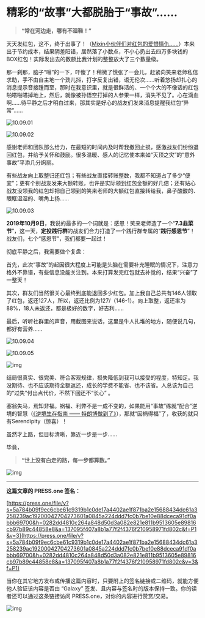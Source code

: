 # 精彩的“故事”大都脱胎于“事故”……

> **“常在河边走，哪有不湿鞋！”**



天天发红包，这不，终于出事了！（[Mixin小伙伴们对红包的爱恨情仇……](https://press.one/files/948e6fa203222872ab61a0f0f5b693a0cf2f2c31e0af28adb571593fd9a431c2)）本来出于节约成本，结果阴差阳错，居然落了小数点，不小心扔出去四万多块钱的BOX红包！实际发出去的数额比我计划的整整放大了三个数量级。



那一刹那，脑子“嗡”的一下，吓傻了！稍微了慌张了一会儿，赶紧向笑来老师私信求助，手不由自主地一个劲儿抖，打字反复出错，语无伦次……听着悠扬却扎心的消息提示音接踵而至，那时在我意识里，就是很鲜活的、一个个大的不像话的红包啪嗒啪嗒掉地上，然后，就像被孙悟空打掉的人参果一样，消失不见了。心在滴血啊……待平静之后才明白过来，那其实是好心的战友们发来消息提醒我红包“异常”……



![10.09.01](https://r.sinaimg.cn/large/article/2395afa0d9b28ba50a117b739336b782)

![10.09.02](https://wx3.sinaimg.cn/large/b5250d7dly1g7vl5xvbljj20u00u0hdt.jpg)



感谢老师和团队那么给力，在最短的时间内及时帮我撤回止损，感激战友们纷纷退回红包，并给予关怀和鼓励。很多温暖、感人的记忆使本来如“灭顶之灾”的“意外事故”平添几分绚丽。



有些战友向上取整归还红包；有些战友直接转账整数，我都不知道占了多少“便宜”；更有个别战友发来大额转账，也许是实际领到红包金额的好几倍；还有贴心战友没领我的红包却把自己领到的笑来老师的大额红包直接转给我，鼻子酸酸的、眼眶湿湿的、嘴角上扬……



![10.09.03](https://r.sinaimg.cn/large/article/1627d006515a2dc22dc23cbd1a17c201)

**2019年10月9日**，我说的最多的一个词就是：感恩！笑来老师造了一个“**7.3韭菜节**”，这一天，**定投践行群**的战友们合力打造了一个践行群专属的“**践行感恩节**”！战友们，七个“感恩节”，我们都要一起过！



彻底平静之后，我需要做个复盘：



首先，此次“事故”的起因很大程度上可能是头脑在需要补充睡眠的情况下，注意力格外不靠谱，有些信息没能关注到。本来打算发完红包就去补觉的，结果“兴奋”了一整天！



其次，群友们当然很关心最终到底能退回多少红包。加上我自己总共有146人领取了红包，返还127人，所以，返还比例为127/（146-1）。向上取整，返还率为88%，18人未返还，都是极好的数字，好吉利……



最后，听听社群里的声音，用截图来说话，这里是牛人扎堆的地方，随便说几句，都好有营养……



![10.09.04](https://r.sinaimg.cn/large/article/65fdcbb911f26325dbb799917d10885d)

![10.09.05](https://r.sinaimg.cn/large/article/c1c0256d408781518e1edfd70d4a9074)

![img](https://wx2.sinaimg.cn/large/b5250d7dly1g7vmh9gafjj20u015eu0x.jpg)



结局很真实、很完美、符合客观规律，损失降低到我可以接受的程度，特知足。我没期待、也不应该期待全额返还，成长的学费不能省、也不该省。人总该为自己的“过失”付出点代价，不然下回还不“长心” 。



塞翁失马，焉知非福。祸福、利弊不是一成不变的，如果能用“事故”练就“配合”逆境的智慧（[《逆境生存指南 —— 特朗博做到了》](https://m.weibo.cn/3039104381/4377355030135324)），那就“因祸得福”了，收获的就只有Serendipity（惊喜）！



虽然才上路，但目标清晰，靠近一步是一步……



毕竟，



> **“世上没有白走的路，每一步都算数。”**



![img](https://wx2.sinaimg.cn/large/b5250d7dly1g7vlcu1cefj20zk0p3aot.jpg)



------

**这篇文章的 PRESS.one 签名：**



[https://press.one/file/v?s=5a784b09f9ec6cbe61c9319b1c0de17a4402ae1f871ba2e15688434dc61a3258239ac19200042704273601a0845a224ddd7fc0b7be10e88dceca91df0abbb69700&h=0282dd4810c264a848d50d3a082e821e811b9513605e89816cb97b89c44858e8&a=137095f407a8b1a77f2f4376f210958971fd802c&f=P1&v=3](https://press.one/file/v?s=5a784b09f9ec6cbe61c9319b1c0de17a4402ae1f871ba2e15688434dc61a3258239ac19200042704273601a0845a224ddd7fc0b7be10e88dceca91df0abbb69700&h=0282dd4810c264a848d50d3a082e821e811b9513605e89816cb97b89c44858e8&a=137095f407a8b1a77f2f4376f210958971fd802c&v=3&f=P1)



当你在其它地方发布或传播这篇内容时，只要附上的签名链接或二维码，就能方便他人验证该内容是否由 “Galaxy” 签发、且内容与签名时的版本保持一致。你的读者还可以通过这条链接访问 PRESS.one，对你的内容进行赞赏/交易。

![img](https://wx3.sinaimg.cn/large/b5250d7dly1g7vl9dr1r1j20hc0faq4o.jpg)
